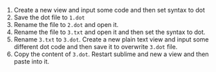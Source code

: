 1. Create a new view and input some code and then set syntax to dot
2. Save the dot file to `1.dot`
3. Rename the file to `2.dot` and open it.
4. Rename the file to `3.txt` and open it and then set the syntax to dot.
5. Rename `3.txt` to `3.dot`. Create a new plain text view and input some different dot code and then save it to overwrite `3.dot` file.
6. Copy the content of `3.dot`. Restart sublime and new a view and then paste into it.
